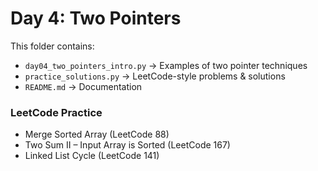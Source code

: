 # Day 4: Two Pointers

This folder contains:
- `day04_two_pointers_intro.py` → Examples of two pointer techniques
- `practice_solutions.py` → LeetCode-style problems & solutions
- `README.md` → Documentation

### LeetCode Practice
- Merge Sorted Array (LeetCode 88)
- Two Sum II – Input Array is Sorted (LeetCode 167)
- Linked List Cycle (LeetCode 141)
